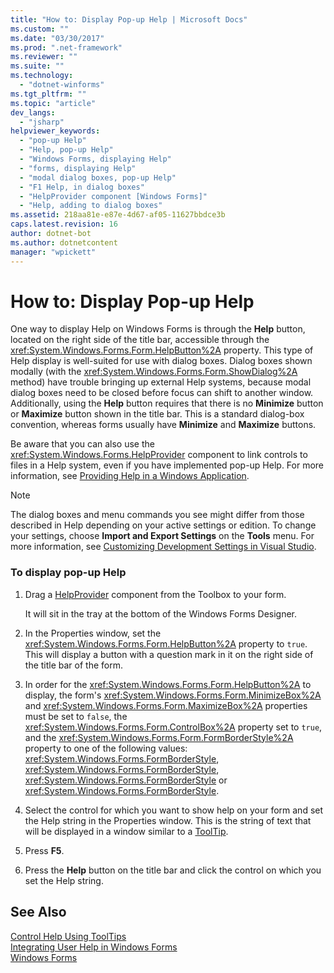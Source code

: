 ```yaml
---
title: "How to: Display Pop-up Help | Microsoft Docs"
ms.custom: ""
ms.date: "03/30/2017"
ms.prod: ".net-framework"
ms.reviewer: ""
ms.suite: ""
ms.technology: 
  - "dotnet-winforms"
ms.tgt_pltfrm: ""
ms.topic: "article"
dev_langs: 
  - "jsharp"
helpviewer_keywords: 
  - "pop-up Help"
  - "Help, pop-up Help"
  - "Windows Forms, displaying Help"
  - "forms, displaying Help"
  - "modal dialog boxes, pop-up Help"
  - "F1 Help, in dialog boxes"
  - "HelpProvider component [Windows Forms]"
  - "Help, adding to dialog boxes"
ms.assetid: 218aa81e-e87e-4d67-af05-11627bbdce3b
caps.latest.revision: 16
author: dotnet-bot
ms.author: dotnetcontent
manager: "wpickett"
---
```

# How to: Display Pop-up Help
One way to display Help on Windows Forms is through the **Help** button, located on the right side of the title bar, accessible through the <xref:System.Windows.Forms.Form.HelpButton%2A> property. This type of Help display is well-suited for use with dialog boxes. Dialog boxes shown modally (with the <xref:System.Windows.Forms.Form.ShowDialog%2A> method) have trouble bringing up external Help systems, because modal dialog boxes need to be closed before focus can shift to another window. Additionally, using the **Help** button requires that there is no **Minimize** button or **Maximize** button shown in the title bar. This is a standard dialog-box convention, whereas forms usually have **Minimize** and **Maximize** buttons.  
  
 Be aware that you can also use the <xref:System.Windows.Forms.HelpProvider> component to link controls to files in a Help system, even if you have implemented pop-up Help. For more information, see [Providing Help in a Windows Application](../../../../docs/framework/winforms/advanced/how-to-provide-help-in-a-windows-application.md).  
  
> [!NOTE]
>  The dialog boxes and menu commands you see might differ from those described in Help depending on your active settings or edition. To change your settings, choose **Import and Export Settings** on the **Tools** menu. For more information, see [Customizing Development Settings in Visual Studio](http://msdn.microsoft.com/en-us/22c4debb-4e31-47a8-8f19-16f328d7dcd3).  
  
### To display pop-up Help  
  
1.  Drag a [HelpProvider](../../../../docs/framework/winforms/controls/helpprovider-component-windows-forms.md) component from the Toolbox to your form.  
  
     It will sit in the tray at the bottom of the Windows Forms Designer.  
  
2.  In the Properties window, set the <xref:System.Windows.Forms.Form.HelpButton%2A> property to `true`. This will display a button with a question mark in it on the right side of the title bar of the form.  
  
3.  In order for the <xref:System.Windows.Forms.Form.HelpButton%2A> to display, the form's <xref:System.Windows.Forms.Form.MinimizeBox%2A> and <xref:System.Windows.Forms.Form.MaximizeBox%2A> properties must be set to `false`, the <xref:System.Windows.Forms.Form.ControlBox%2A> property set to `true`, and the <xref:System.Windows.Forms.Form.FormBorderStyle%2A> property to one of the following values: <xref:System.Windows.Forms.FormBorderStyle>, <xref:System.Windows.Forms.FormBorderStyle>, <xref:System.Windows.Forms.FormBorderStyle> or <xref:System.Windows.Forms.FormBorderStyle>.  
  
4.  Select the control for which you want to show help on your form and set the Help string in the Properties window. This is the string of text that will be displayed in a window similar to a [ToolTip](../../../../docs/framework/winforms/controls/tooltip-component-windows-forms.md).  
  
5.  Press **F5**.  
  
6.  Press the **Help** button on the title bar and click the control on which you set the Help string.  
  
## See Also  
 [Control Help Using ToolTips](../../../../docs/framework/winforms/advanced/control-help-using-tooltips.md)   
 [Integrating User Help in Windows Forms](../../../../docs/framework/winforms/advanced/integrating-user-help-in-windows-forms.md)   
 [Windows Forms](../../../../docs/framework/winforms/index.md)